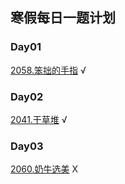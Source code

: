 ## 寒假每日一题计划
### Day01
[2058.笨拙的手指](https://www.acwing.com/problem/content/2060/) √
### Day02
[2041.干草堆](https://www.acwing.com/problem/content/2060/) √
### Day03
[2060.奶牛选美](https://www.acwing.com/problem/content/2062/) X 
